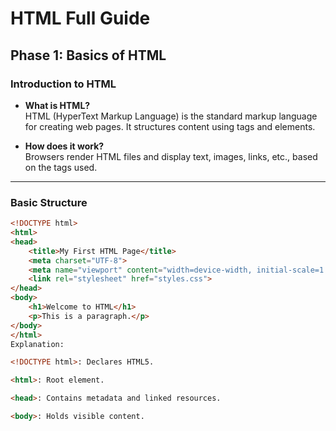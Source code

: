 # HTML Full Guide

## Phase 1: Basics of HTML

### Introduction to HTML
- **What is HTML?**  
  HTML (HyperText Markup Language) is the standard markup language for creating web pages. It structures content using tags and elements.

- **How does it work?**  
  Browsers render HTML files and display text, images, links, etc., based on the tags used.

---

### Basic Structure
```html
<!DOCTYPE html>
<html>
<head>
    <title>My First HTML Page</title>
    <meta charset="UTF-8">
    <meta name="viewport" content="width=device-width, initial-scale=1.0">
    <link rel="stylesheet" href="styles.css">
</head>
<body>
    <h1>Welcome to HTML</h1>
    <p>This is a paragraph.</p>
</body>
</html>
Explanation:

<!DOCTYPE html>: Declares HTML5.

<html>: Root element.

<head>: Contains metadata and linked resources.

<body>: Holds visible content.
